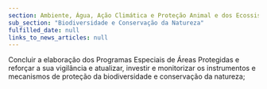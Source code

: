 ```yaml
---
section: Ambiente, Água, Ação Climática e Proteção Animal e dos Ecossistemas
sub_section: "Biodiversidade e Conservação da Natureza"
fulfilled_date: null
links_to_news_articles: null
---
```


Concluir a elaboração dos Programas Especiais de Áreas Protegidas e reforçar a sua vigilância e atualizar, investir e monitorizar os instrumentos e mecanismos de proteção da biodiversidade e conservação da natureza;